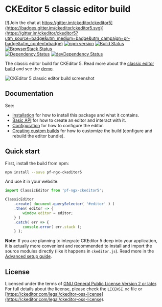 CKEditor 5 classic editor build
========================================

[![Join the chat at https://gitter.im/ckeditor/ckeditor5](https://badges.gitter.im/ckeditor/ckeditor5.svg)](https://gitter.im/ckeditor/ckeditor5?utm_source=badge&utm_medium=badge&utm_campaign=pr-badge&utm_content=badge)
[![npm version](https://badge.fury.io/js/%40ckeditor%2Fckeditor5-build-classic.svg)](https://www.npmjs.com/package/@ckeditor/ckeditor5-build-classic)
[![Build Status](https://travis-ci.org/ckeditor/ckeditor5-build-classic.svg?branch=master)](https://travis-ci.org/ckeditor/ckeditor5-build-classic)
[![BrowserStack Status](https://automate.browserstack.com/automate/badge.svg?badge_key=d3hvenZqQVZERFQ5d09FWXdyT0ozVXhLaVltRFRjTTUyZGpvQWNmWVhUUT0tLUZqNlJ1YWRUd0RvdEVOaEptM1B2Q0E9PQ==--c9d3dee40b9b4471ff3fb516d9ecf8d09292c7e0)](https://automate.browserstack.com/public-build/d3hvenZqQVZERFQ5d09FWXdyT0ozVXhLaVltRFRjTTUyZGpvQWNmWVhUUT0tLUZqNlJ1YWRUd0RvdEVOaEptM1B2Q0E9PQ==--c9d3dee40b9b4471ff3fb516d9ecf8d09292c7e0)
<br>
[![Dependency Status](https://david-dm.org/ckeditor/ckeditor5-build-classic/status.svg)](https://david-dm.org/ckeditor/ckeditor5-build-classic)
[![devDependency Status](https://david-dm.org/ckeditor/ckeditor5-build-classic/dev-status.svg)](https://david-dm.org/ckeditor/ckeditor5-build-classic?type=dev)

The classic editor build for CKEditor 5. Read more about the [classic editor build](https://ckeditor.com/docs/ckeditor5/latest/builds/guides/overview.html#classic-editor) and see the [demo](https://ckeditor.com/docs/ckeditor5/latest/examples/builds/classic-editor.html).

![CKEditor 5 classic editor build screenshot](https://c.cksource.com/a/1/img/npm/ckeditor5-build-classic.png)

## Documentation

See:

* [Installation](https://ckeditor.com/docs/ckeditor5/latest/builds/guides/integration/installation.html) for how to install this package and what it contains.
* [Basic API](https://ckeditor.com/docs/ckeditor5/latest/builds/guides/integration/basic-api.html) for how to create an editor and interact with it.
* [Configuration](https://ckeditor.com/docs/ckeditor5/latest/builds/guides/integration/configuration.html) for how to configure the editor.
* [Creating custom builds](https://ckeditor.com/docs/ckeditor5/latest/builds/guides/development/custom-builds.html) for how to customize the build (configure and rebuild the editor bundle).

## Quick start

First, install the build from npm:

```bash
npm install --save pf-ngx-ckeditor5
```

And use it in your website:

```js
import ClassicEditor from 'pf-ngx-ckeditor5';

ClassicEditor
	.create( document.querySelector( '#editor' ) )
	.then( editor => {
		window.editor = editor;
	} )
	.catch( err => {
		console.error( err.stack );
	} );
```

**Note:** If you are planning to integrate CKEditor 5 deep into your application, it is actually more convenient and recommended to install and import the source modules directly (like it happens in `ckeditor.js`). Read more in the [Advanced setup guide](https://ckeditor.com/docs/ckeditor5/latest/builds/guides/integration/advanced-setup.html).

## License

Licensed under the terms of [GNU General Public License Version 2 or later](http://www.gnu.org/licenses/gpl.html). For full details about the license, please check the `LICENSE.md` file or [https://ckeditor.com/legal/ckeditor-oss-license](https://ckeditor.com/legal/ckeditor-oss-license).
